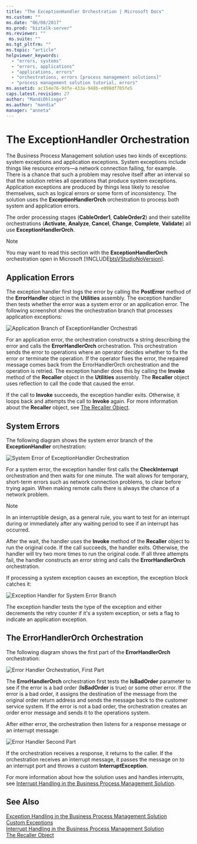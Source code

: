```yaml
---
title: "The ExceptionHandler Orchestration | Microsoft Docs"
ms.custom: ""
ms.date: "06/08/2017"
ms.prod: "biztalk-server"
ms.reviewer: ""
 ms.suite: ""
ms.tgt_pltfrm: ""
ms.topic: "article"
helpviewer_keywords: 
  - "errors, systems"
  - "errors, applications"
  - "applications, errors"
  - "orchestrations, errors [process management solutions]"
  - "process management solution tutorial, errors"
ms.assetid: ac154e76-9dfe-433a-948b-e098df705fe5
caps.latest.revision: 27
author: "MandiOhlinger"
ms.author: "mandia"
manager: "anneta"
---
```

# The ExceptionHandler Orchestration
The Business Process Management solution uses two kinds of exceptions: system exceptions and application exceptions. System exceptions include things like resource errors—a network connection failing, for example. There is a chance that such a problem may resolve itself after an interval so that the solution retries all operations that produce system exceptions. Application exceptions are produced by things less likely to resolve themselves, such as logical errors or some form of inconsistency. The solution uses the **ExceptionHandlerOrch** orchestration to process both system and application errors.  
  
 The order processing stages (**CableOrder1**, **CableOrder2**) and their satellite orchestrations (**Activate**, **Analyze**, **Cancel**, **Change**, **Complete**, **Validate**) all use **ExceptionHandlerOrch**.  
  
> [!NOTE]
>  You may want to read this section with the **ExceptionHandlerOrch** orchestration open in Microsoft [!INCLUDE[btsVStudioNoVersion](../includes/btsvstudionoversion-md.md)].  
  
## Application Errors  
 The exception handler first logs the error by calling the **PostError** method of the **ErrorHandler** object in the **Utilities** assembly. The exception handler then tests whether the error was a system error or an application error. The following screenshot shows the orchestration branch that processes application exceptions:  
  
 ![Application Branch of ExceptionHandler Orchestrati](../core/media/applicationerrorbranchofexceptionhandler.gif "ApplicationErrorBranchofExceptionHandler")  
  
 For an application error, the orchestration constructs a string describing the error and calls the **ErrorHandlerOrch** orchestration. This orchestration sends the error to operations where an operator decides whether to fix the error or terminate the operation. If the operator fixes the error, the repaired message comes back from the ErrorHandlerOrch orchestration and the operation is retried. The exception handler does this by calling the **Invoke** method of the **Recaller** object in the **Utilities** assembly. The **Recaller** object uses reflection to call the code that caused the error.  
  
 If the call to **Invoke** succeeds, the exception handler exits. Otherwise, it loops back and attempts the call to **Invoke** again. For more information about the **Recaller** object, see [The Recaller Object](../core/the-recaller-object.md).  
  
## System Errors  
 The following diagram shows the system error branch of the **ExceptionHandler** orchestration:  
  
 ![System Error of ExceptionHandler Orchestration](../core/media/systemerrorbranchofexceptionhandler.gif "SystemErrorBranchofExceptionHandler")  
  
 For a system error, the exception handler first calls the **CheckInterrupt** orchestration and then waits for one minute. The wait allows for temporary, short-term errors such as network connection problems, to clear before trying again. When making remote calls there is always the chance of a network problem.  
  
> [!NOTE]
>  In an interruptible design, as a general rule, you want to test for an interrupt during or immediately after any waiting period to see if an interrupt has occurred.  
  
 After the wait, the handler uses the **Invoke** method of the **Recaller** object to run the original code. If the call succeeds, the handler exits. Otherwise, the handler will try two more times to run the original code. If all three attempts fail, the handler constructs an error string and calls the **ErrorHandlerOrch** orchestration.  
  
 If processing a system exception causes an exception, the exception block catches it:  
  
 ![Exception Handler for System Error Branch](../core/media/exceptionhandlerofsystemerrorbranch.gif "ExceptionHandlerofSystemErrorBranch")  
  
 The exception handler tests the type of the exception and either decrements the retry counter if it's a system exception, or sets a flag to indicate an application exception.  
  
## The ErrorHandlerOrch Orchestration  
 The following diagram shows the first part of the **ErrorHandlerOrch** orchestration:  
  
 ![Error Handler Orchestration, First Part](../core/media/errorhandlerfirstpart.gif "ErrorHandlerFirstPart")  
  
 The **ErrorHandlerOrch** orchestration first tests the **IsBadOrder** parameter to see if the error is a bad order (**IsBadOrder** is true) or some other error. If the error is a bad order, it assigns the destination of the message from the original order return address and sends the message back to the customer service system. If the error is not a bad order, the orchestration creates an order error message and sends it to the operations system.  
  
 After either error, the orchestration then listens for a response message or an interrupt message:  
  
 ![Error Handler Second Part](../core/media/errorhandlersecondpart.gif "ErrorHandlerSecondPart")  
  
 If the orchestration receives a response, it returns to the caller. If the orchestration receives an interrupt message, it passes the message on to an interrupt port and throws a custom **InterruptException**.  
  
 For more information about how the solution uses and handles interrupts, see [Interrupt Handling in the Business Process Management Solution](../core/interrupt-handling-in-the-business-process-management-solution.md).  
  
## See Also  
 [Exception Handling in the Business Process Management Solution](../core/exception-handling-in-the-business-process-management-solution.md)   
 [Custom Exceptions](../core/custom-exceptions.md)   
 [Interrupt Handling in the Business Process Management Solution](../core/interrupt-handling-in-the-business-process-management-solution.md)   
 [The Recaller Object](../core/the-recaller-object.md)